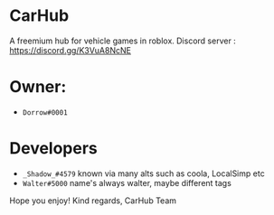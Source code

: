 # CarHub
A freemium hub for vehicle games in roblox. 
Discord server : https://discord.gg/K3VuA8NcNE
# Owner:
- `Dorrow#0001` 
# Developers
- `_Shadow_#4579` known via many alts such as coola, LocalSimp etc
- `Walter#5000` name's always walter, maybe different tags

Hope you enjoy!
Kind regards,
CarHub Team
